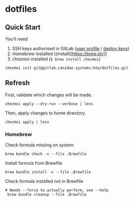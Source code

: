 # dotfiles

## Quick Start
You'll need
1. SSH keys authorised in GitLab ([user profile](https://gitlab.canidae.systems/profile/keys) / [deploy keys](https://gitlab.canidae.systems/htw/dotfiles/-/settings/repository#js-deploy-keys-settings))
2. Homebrew installed ((install)[https://brew.sh/])
3. chezmoi installed (`$ brew install chezmoi`)

```
chezmoi init git@gitlab.canidae.systems:htw/dotfiles.git
```
## Refresh
First, validate which changes will be made.
```
chezmoi apply --dry-run --verbose | less
```

Then, apply changes to home directory.
```
chezmoi apply | less
```
### Homebrew
Check formula missing on system
```
brew bundle check -v --file .Brewfile
```

Install formula from Brewfile
```
brew bundle install -v --file .Brewfile
```

Check formula installed not in Brewfile
```
# Needs --force to actually perform, see --help
 brew bundle cleanup --file .Brewfile
```
